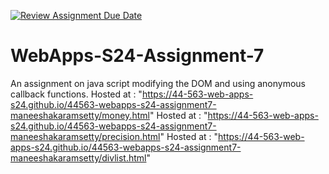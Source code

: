 [![Review Assignment Due Date](https://classroom.github.com/assets/deadline-readme-button-24ddc0f5d75046c5622901739e7c5dd533143b0c8e959d652212380cedb1ea36.svg)](https://classroom.github.com/a/cdqffI9o)
# WebApps-S24-Assignment-7
An assignment on java script modifying the DOM and using anonymous callback functions.
Hosted at : "https://44-563-web-apps-s24.github.io/44563-webapps-s24-assignment7-maneeshakaramsetty/money.html"
Hosted at : "https://44-563-web-apps-s24.github.io/44563-webapps-s24-assignment7-maneeshakaramsetty/precision.html"
Hosted at : "https://44-563-web-apps-s24.github.io/44563-webapps-s24-assignment7-maneeshakaramsetty/divlist.html"

